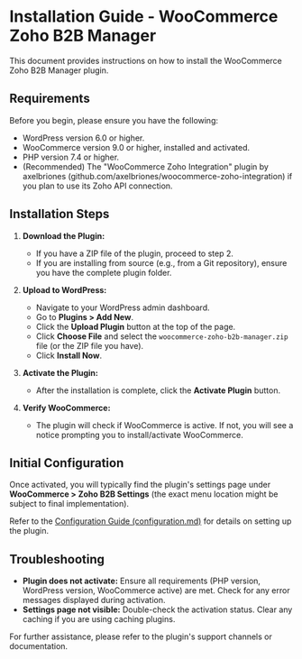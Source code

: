 # Installation Guide - WooCommerce Zoho B2B Manager

This document provides instructions on how to install the WooCommerce Zoho B2B Manager plugin.

## Requirements

Before you begin, please ensure you have the following:

*   WordPress version 6.0 or higher.
*   WooCommerce version 9.0 or higher, installed and activated.
*   PHP version 7.4 or higher.
*   (Recommended) The "WooCommerce Zoho Integration" plugin by axelbriones (github.com/axelbriones/woocommerce-zoho-integration) if you plan to use its Zoho API connection.

## Installation Steps

1.  **Download the Plugin:**
    *   If you have a ZIP file of the plugin, proceed to step 2.
    *   If you are installing from source (e.g., from a Git repository), ensure you have the complete plugin folder.

2.  **Upload to WordPress:**
    *   Navigate to your WordPress admin dashboard.
    *   Go to **Plugins > Add New**.
    *   Click the **Upload Plugin** button at the top of the page.
    *   Click **Choose File** and select the `woocommerce-zoho-b2b-manager.zip` file (or the ZIP file you have).
    *   Click **Install Now**.

3.  **Activate the Plugin:**
    *   After the installation is complete, click the **Activate Plugin** button.

4.  **Verify WooCommerce:**
    *   The plugin will check if WooCommerce is active. If not, you will see a notice prompting you to install/activate WooCommerce.

## Initial Configuration

Once activated, you will typically find the plugin's settings page under **WooCommerce > Zoho B2B Settings** (the exact menu location might be subject to final implementation).

Refer to the [Configuration Guide (configuration.md)](configuration.md) for details on setting up the plugin.

## Troubleshooting

*   **Plugin does not activate:** Ensure all requirements (PHP version, WordPress version, WooCommerce active) are met. Check for any error messages displayed during activation.
*   **Settings page not visible:** Double-check the activation status. Clear any caching if you are using caching plugins.

For further assistance, please refer to the plugin's support channels or documentation.
